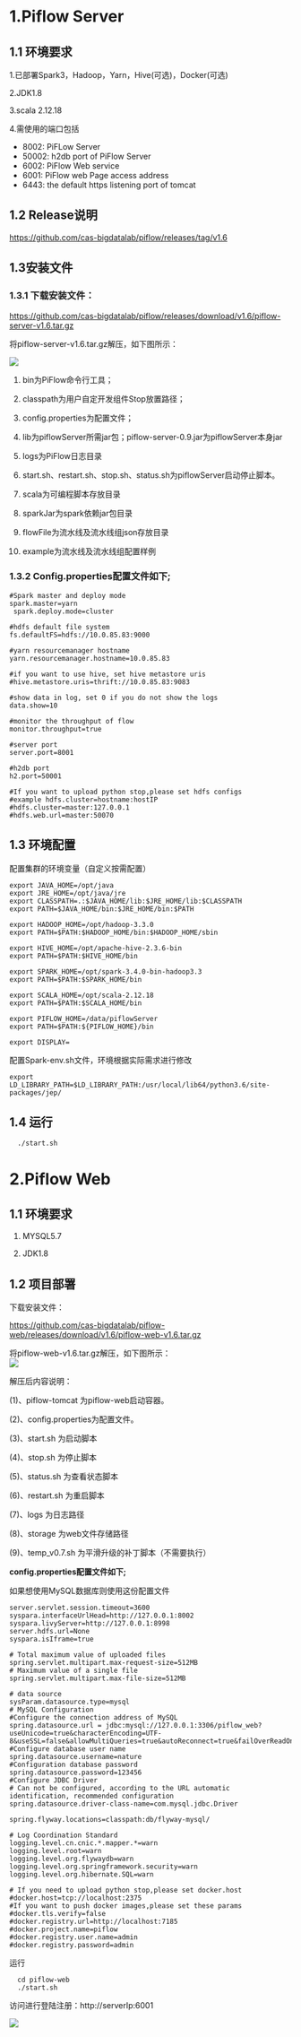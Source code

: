 # 1.Piflow Server

## 1.1 环境要求

1.已部署Spark3，Hadoop，Yarn，Hive(可选)，Docker(可选)

2.JDK1.8

3.scala 2.12.18

4.需使用的端口包括
  - 8002: PiFLow Server
  - 50002: h2db port of PiFlow Server
  - 6002: PiFlow Web service
  - 6001: PiFlow web Page access address
  - 6443: the default https listening port of tomcat

## 1.2 Release说明

https://github.com/cas-bigdatalab/piflow/releases/tag/v1.6

## 1.3安装文件

### 1.3.1 下载安装文件：

https://github.com/cas-bigdatalab/piflow/releases/download/v1.6/piflow-server-v1.6.tar.gz

将piflow-server-v1.6.tar.gz解压，如下图所示：

![](https://github.com/cas-bigdatalab/piflow/blob/master/doc/V0.8/jar_foler.png?raw=true)

1. bin为PiFlow命令行工具；

2. classpath为用户自定开发组件Stop放置路径；

3. config.properties为配置文件；

4. lib为piflowServer所需jar包；piflow-server-0.9.jar为piflowServer本身jar

5. logs为PiFlow日志目录

6. start.sh、restart.sh、stop.sh、status.sh为piflowServer启动停止脚本。

7. scala为可编程脚本存放目录

8. sparkJar为spark依赖jar包目录

9. flowFile为流水线及流水线组json存放目录

10. example为流水线及流水线组配置样例

### 1.3.2 Config.properties配置文件如下;

```properties
#Spark master and deploy mode
spark.master=yarn
 spark.deploy.mode=cluster
 
#hdfs default file system
fs.defaultFS=hdfs://10.0.85.83:9000

#yarn resourcemanager hostname
yarn.resourcemanager.hostname=10.0.85.83

#if you want to use hive, set hive metastore uris
#hive.metastore.uris=thrift://10.0.85.83:9083

#show data in log, set 0 if you do not show the logs
data.show=10

#monitor the throughput of flow
monitor.throughput=true

#server port
server.port=8001

#h2db port
h2.port=50001

#If you want to upload python stop,please set hdfs configs
#example hdfs.cluster=hostname:hostIP
#hdfs.cluster=master:127.0.0.1
#hdfs.web.url=master:50070
```



 

## 1.3 环境配置

配置集群的环境变量（自定义按需配置）

```
export JAVA_HOME=/opt/java
export JRE_HOME=/opt/java/jre
export CLASSPATH=.:$JAVA_HOME/lib:$JRE_HOME/lib:$CLASSPATH
export PATH=$JAVA_HOME/bin:$JRE_HOME/bin:$PATH

export HADOOP_HOME=/opt/hadoop-3.3.0
export PATH=$PATH:$HADOOP_HOME/bin:$HADOOP_HOME/sbin

export HIVE_HOME=/opt/apache-hive-2.3.6-bin
export PATH=$PATH:$HIVE_HOME/bin

export SPARK_HOME=/opt/spark-3.4.0-bin-hadoop3.3
export PATH=$PATH:$SPARK_HOME/bin

export SCALA_HOME=/opt/scala-2.12.18
export PATH=$PATH:$SCALA_HOME/bin

export PIFLOW_HOME=/data/piflowServer
export PATH=$PATH:${PIFLOW_HOME}/bin

export DISPLAY=

```

配置Spark-env.sh文件，环境根据实际需求进行修改

```
export LD_LIBRARY_PATH=$LD_LIBRARY_PATH:/usr/local/lib64/python3.6/site-packages/jep/

```

## 1.4 运行

```
  ./start.sh   
```







 

# 2.Piflow Web

## 1.1 环境要求

1. MYSQL5.7

2. JDK1.8

## 1.2 项目部署

下载安装文件：

https://github.com/cas-bigdatalab/piflow-web/releases/download/v1.6/piflow-web-v1.6.tar.gz

将piflow-web-v1.6.tar.gz解压，如下图所示：  
![](https://github.com/cas-bigdatalab/piflow/blob/master/doc/V1.5/w01.png?raw=true)

解压后内容说明：

(1)、piflow-tomcat 为piflow-web启动容器。

(2)、config.properties为配置文件。

(3)、start.sh 为启动脚本

(4)、stop.sh 为停止脚本

(5)、status.sh 为查看状态脚本

(6)、restart.sh 为重启脚本

(7)、logs 为日志路径

(8)、storage 为web文件存储路径

(9)、temp_v0.7.sh 为平滑升级的补丁脚本（不需要执行）

 

**config.properties配置文件如下;**

如果想使用MySQL数据库则使用这份配置文件

```properties
server.servlet.session.timeout=3600
syspara.interfaceUrlHead=http://127.0.0.1:8002
syspara.livyServer=http://127.0.0.1:8998
server.hdfs.url=None
syspara.isIframe=true

# Total maximum value of uploaded files
spring.servlet.multipart.max-request-size=512MB
# Maximum value of a single file
spring.servlet.multipart.max-file-size=512MB

# data source
sysParam.datasource.type=mysql
# MySQL Configuration
#Configure the connection address of MySQL
spring.datasource.url = jdbc:mysql://127.0.0.1:3306/piflow_web?useUnicode=true&characterEncoding=UTF-8&useSSL=false&allowMultiQueries=true&autoReconnect=true&failOverReadOnly=false
#Configure database user name
spring.datasource.username=nature
#Configuration database password
spring.datasource.password=123456
#Configure JDBC Driver
# Can not be configured, according to the URL automatic identification, recommended configuration
spring.datasource.driver-class-name=com.mysql.jdbc.Driver

spring.flyway.locations=classpath:db/flyway-mysql/

# Log Coordination Standard
logging.level.cn.cnic.*.mapper.*=warn
logging.level.root=warn
logging.level.org.flywaydb=warn
logging.level.org.springframework.security=warn
logging.level.org.hibernate.SQL=warn

# If you need to upload python stop,please set docker.host
#docker.host=tcp://localhost:2375
#If you want to push docker images,please set these params
#docker.tls.verify=false
#docker.registry.url=http://localhost:7185
#docker.project.name=piflow
#docker.registry.user.name=admin
#docker.registry.password=admin

```


运行

```
  cd piflow-web 
  ./start.sh  
```



 

 

访问进行登陆注册：http://serverIp:6001

![](http://image-picgo.test.upcdn.net/img/20200602135741.png)
